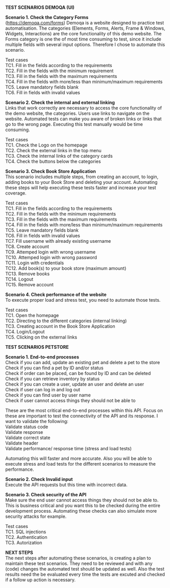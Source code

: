 
**TEST SCENARIOS DEMOQA (UI)**

**Scenario 1. Check the Category Forms**<br />
(https://demoqa.com/forms) Demoqa is a website designed to practice test automatisation. The categories (Elements, Forms, Alerts, Frame & Windows, Widgets, Interactions) are the core functionality of this demo website. The Forms category is one the of most time consuming to test, since it include multiple fields with several input options. Therefore I chose to automate this scenario.  

Test cases<br />
TC1. Fill in the fields according to the requirements<br />
TC2. Fill in the fields with the minimum requirement<br />
TC3. Fill in the fields with the maximum requirements <br />
TC4. Fill in the fields with more/less than minimum/maximum requirements<br />
TC5. Leave mandatory fields blank<br />
TC6. Fill in fields with invalid values<br />

**Scenario 2. Check the internal and external linking**   <br />
Links that work correctly are necessary to access the core functionality of the demo website, the categories. Users use links to navigate on the website. Automated tests can make you aware of broken links or links that go to the wrong page. Executing this test manually would be time consuming. 

Test cases<br />
TC1. Check the Logo on the homepage<br />
TC2. Check the external links in the top menu<br />
TC3. Check the internal links of the category cards<br />
TC4. Check the buttons below the categories<br />

**Scenario 3. Check Book Store Application**<br />
This scenario includes multiple steps, from creating an account, to login, adding books to your Book Store and deleting your account. Automating these steps will help executing these tests faster and increase your test coverage.

Test cases<br />
TC1. Fill in the fields according to the requirements<br />
TC2. Fill in the fields with the minimum requirements<br />
TC3. Fill in the fields with the maximum requirements <br />
TC4. Fill in the fields with more/less than minimum/maximum requirements<br />
TC5. Leave mandatory fields blank<br />
TC6. Fill in fields with invalid values<br />
TC7. Fill username with already existing username<br />
TC8. Create account<br />
TC9. Attemped login with wrong username<br />
TC10. Attemped login with wrong password<br />
TC11. Login with credentials<br />
TC12. Add book(s) to your book store (maximum amount)<br />
TC13. Remove books<br />
TC14. Logout<br />
TC15. Remove account<br />

**Scenario 4. Check performance of the website**<br />
To execute proper load and stress test, you need to automate those tests. 

Test cases <br />
TC1. Open the homepage<br />
TC2. Directing to the different categories (internal linking)<br />
TC3. Creating account in the Book Store Application<br />
TC4. Login/Logout<br />
TC5. Clicking on the external links<br />


**TEST SCENARIOS PETSTORE**

**Scenario 1. End-to-end processes**<br />
Check if you can add, update an existing pet and delete a pet to the store<br />
Check if you can find a pet by ID and/or status<br />
Check if order can be placed, can be found by ID and can be deleted<br />
Check if you can retrieve inventory by status<br />
Check if you can create a user, update an user and delete an user<br />
Check if user can log in and log out<br />
Check if you can find user by user name<br />
Check if user cannot access things they should not be able to<br />

These are the most critical end-to-end processes within this API. Focus on these are important to test the connectivity of the API and its response.
I want to validate the following:<br />
Validate status code<br />
Validate response<br />
Validate correct state<br />
Validate header<br />
Validate performance/ response time (stress and load tests)<br />

Automating this will faster and more accurate. Also you will be able to execute stress and load tests for the different scenarios to measure the performance. <br />

**Scenario 2. Check Invalid input**<br />
Execute the API requests but this time with incorrect data. 
 

**Scenario 3. Check security of the API**<br />
Make sure the end user cannot access things they should not be able to. This is business critical and you want this to be checked during the entire development process. Automating these checks can also simulate more security attacks for example. <br />

Test cases<br />
TC1. SQL injections<br />
TC2. Authentication<br />
TC3. Autorization<br />

**NEXT STEPS**<br />
The next steps after automating these scenarios, is creating a plan to maintain these test scenarios. They need to be reviewed and with any (code) changes the automated test should be updated as well. 
Also the test results need the be evaluated every time the tests are excuted and checked if a follow up action is necessary. 


